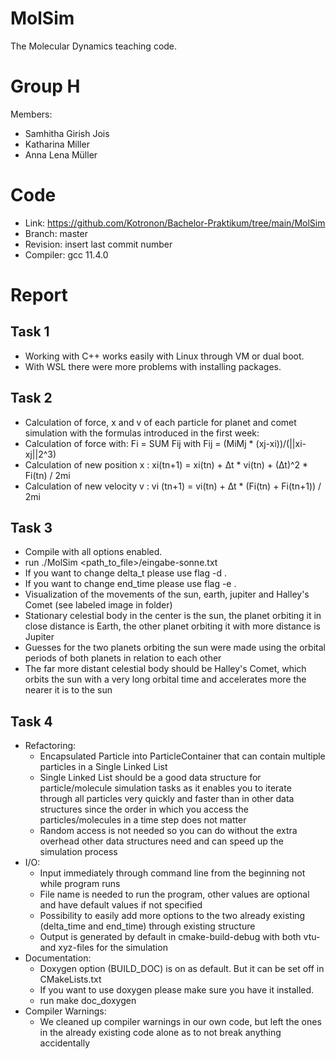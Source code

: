 MolSim
===

The Molecular Dynamics teaching code.

# Group H #
Members:
* Samhitha Girish Jois
* Katharina Miller
* Anna Lena Müller

# Code #
* Link:     https://github.com/Kotronon/Bachelor-Praktikum/tree/main/MolSim
* Branch:   master
* Revision: insert last commit number
* Compiler: gcc 11.4.0

# Report #
## Task 1 ##
* Working with C++ works easily with Linux through VM or dual boot.
* With WSL there were more problems with installing packages.

## Task 2 ##
* Calculation of force, x and v of each particle for planet and comet simulation with the formulas introduced in the first week:
* Calculation of force with: Fi = SUM Fij with Fij = (MiMj * (xj-xi))/(||xi-xj||2^3)
* Calculation of new position x : xi(tn+1) = xi(tn) + ∆t * vi(tn) + (∆t)^2 * Fi(tn) / 2mi
* Calculation of new velocity v : vi (tn+1) = vi(tn) + ∆t * (Fi(tn) + Fi(tn+1)) / 2mi

## Task 3 ##
* Compile with all options enabled.
* run ./MolSim <path_to_file>/eingabe-sonne.txt
* If you want to change delta_t please use flag -d <value>.
* If you want to change end_time please use flag -e <value>.
* Visualization of the movements of the sun, earth, jupiter and Halley's Comet (see labeled image in folder)
* Stationary celestial body in the center is the sun, the planet orbiting it in close distance is Earth, the other planet orbiting it with more distance is Jupiter
* Guesses for the two planets orbiting the sun were made using the orbital periods of both planets in relation to each other
* The far more distant celestial body should be Halley's Comet, which orbits the sun with a very long orbital time and accelerates more the nearer it is to the sun


## Task 4 ##
* Refactoring:
  * Encapsulated Particle into ParticleContainer that can contain multiple particles in a Single Linked List
  * Single Linked List should be a good data structure for particle/molecule simulation tasks as it enables you to iterate through all particles very quickly and faster than in other data structures since the order in which you access the particles/molecules in a time step does not matter
  * Random access is not needed so you can do without the extra overhead other data structures need and can speed up the simulation process
* I/O:
  * Input immediately through command line from the beginning not while program runs
  * File name is needed to run the program, other values are optional and have default values if not specified
  * Possibility to easily add more options to the two already existing (delta_time and end_time) through existing structure
  * Output is generated by default in cmake-build-debug with both vtu- and xyz-files for the simulation
* Documentation:
  * Doxygen option (BUILD_DOC) is on as default. But it can be set off in CMakeLists.txt
  * If you want to use doxygen please make sure you have it installed.
  * run make doc_doxygen
* Compiler Warnings:
  * We cleaned up compiler warnings in our own code, but left the ones in the already existing code alone as to not break anything accidentally